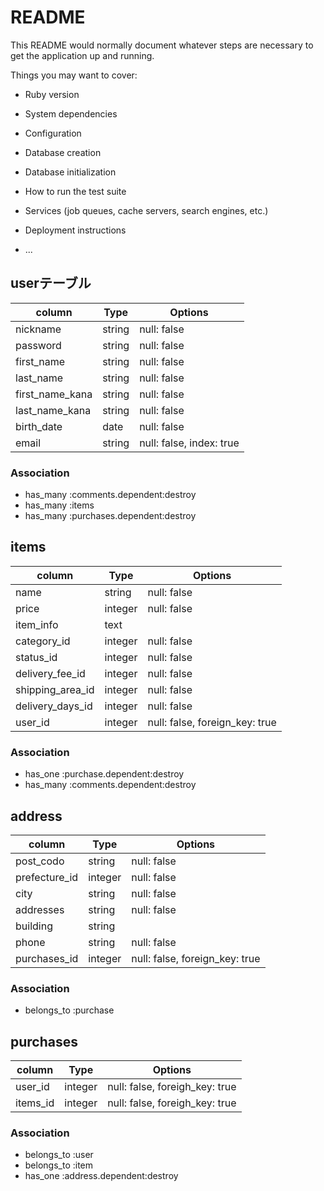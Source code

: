 # README

This README would normally document whatever steps are necessary to get the
application up and running.

Things you may want to cover:

* Ruby version

* System dependencies

* Configuration

* Database creation

* Database initialization

* How to run the test suite

* Services (job queues, cache servers, search engines, etc.)

* Deployment instructions

* ...

## userテーブル

| column          | Type      | Options
| --------------- | --------- | --------------------------
| nickname        | string    | null: false
| password        | string    | null: false
| first_name      | string    | null: false
| last_name       | string    | null: false
| first_name_kana | string    | null: false
| last_name_kana  | string    | null: false
| birth_date      | date      | null: false
| email           | string    | null: false, index: true

### Association

- has_many :comments.dependent:destroy
- has_many :items
- has_many :purchases.dependent:destroy

## items

| column           | Type      | Options
| ---------------- | --------- | --------------------------------
| name             | string    | null: false
| price            | integer   | null: false
| item_info        | text      |
| category_id      | integer   | null: false
| status_id        | integer   | null: false
| delivery_fee_id  | integer   | null: false
| shipping_area_id | integer   | null: false
| delivery_days_id | integer   | null: false
| user_id          | integer   | null: false, foreign_key: true 

### Association

- has_one :purchase.dependent:destroy
- has_many :comments.dependent:destroy

## address

| column           | Type      | Options
| ---------------- | --------- | --------------------------------
| post_codo        | string    | null: false
| prefecture_id    | integer   | null: false
| city             | string    | null: false
| addresses        | string    | null: false
| building         | string    | 
| phone            | string    | null: false
| purchases_id     | integer   | null: false, foreign_key: true

### Association

- belongs_to :purchase

## purchases

| column           | Type      | Options
| ---------------- | --------- | -----------
| user_id          | integer   | null: false, foreigh_key: true
| items_id         | integer   | null: false, foreigh_key: true

### Association

- belongs_to :user
- belongs_to :item
- has_one :address.dependent:destroy